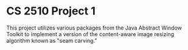 # CS 2510 Project 1

This project utilizes various packages from the Java Abstract Window Toolkit to implement a version of the content-aware image resizing algorithm known as "seam carving."
